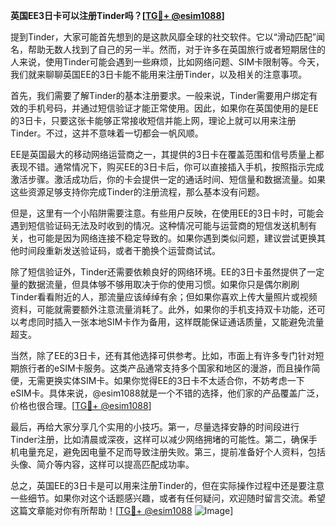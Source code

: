 **英国EE3日卡可以注册Tinder吗？[[TG💪+ @esim1088](https://t.me/s/esim1088)]**

提到Tinder，大家可能首先想到的是这款风靡全球的社交软件。它以“滑动匹配”闻名，帮助无数人找到了自己的另一半。然而，对于许多在英国旅行或者短期居住的人来说，使用Tinder可能会遇到一些麻烦，比如网络问题、SIM卡限制等。今天，我们就来聊聊英国EE的3日卡能不能用来注册Tinder，以及相关的注意事项。

首先，我们需要了解Tinder的基本注册要求。一般来说，Tinder需要用户绑定有效的手机号码，并通过短信验证才能正常使用。因此，如果你在英国使用的是EE的3日卡，只要这张卡能够正常接收短信并能上网，理论上就可以用来注册Tinder。不过，这并不意味着一切都会一帆风顺。

EE是英国最大的移动网络运营商之一，其提供的3日卡在覆盖范围和信号质量上都表现不错。通常情况下，购买EE的3日卡后，你可以直接插入手机，按照指示完成激活步骤。激活成功后，你的卡会提供一定的通话时间、短信量和数据流量。如果这些资源足够支持你完成Tinder的注册流程，那么基本没有问题。

但是，这里有一个小陷阱需要注意。有些用户反映，在使用EE的3日卡时，可能会遇到短信验证码无法及时收到的情况。这种情况可能与运营商的短信发送机制有关，也可能是因为网络连接不稳定导致的。如果你遇到类似问题，建议尝试更换其他时间段重新发送验证码，或者干脆换个运营商试试。

除了短信验证外，Tinder还需要依赖良好的网络环境。EE的3日卡虽然提供了一定量的数据流量，但具体够不够用取决于你的使用习惯。如果你只是偶尔刷刷Tinder看看附近的人，那流量应该绰绰有余；但如果你喜欢上传大量照片或视频资料，可能就需要额外注意流量消耗了。此外，如果你的手机支持双卡功能，还可以考虑同时插入一张本地SIM卡作为备用，这样既能保证通话质量，又能避免流量超支。

当然，除了EE的3日卡，还有其他选择可供参考。比如，市面上有许多专门针对短期旅行者的eSIM卡服务。这类产品通常支持多个国家和地区的漫游，而且操作简便，无需更换实体SIM卡。如果你觉得EE的3日卡不太适合你，不妨考虑一下eSIM卡。具体来说，@esim1088就是一个不错的选择，他们家的产品覆盖广泛，价格也很合理。[[TG💪+ @esim1088](https://t.me/s/esim1088)]

最后，再给大家分享几个实用的小技巧。第一，尽量选择安静的时间段进行Tinder注册，比如清晨或深夜，这样可以减少网络拥堵的可能性。第二，确保手机电量充足，避免因电量不足而导致注册失败。第三，提前准备好个人资料，包括头像、简介等内容，这样可以提高匹配成功率。

总之，英国EE的3日卡是可以用来注册Tinder的，但在实际操作过程中还是要注意一些细节。如果你对这个话题感兴趣，或者有任何疑问，欢迎随时留言交流。希望这篇文章能对你有所帮助！[[TG💪+ @esim1088](https://t.me/s/esim1088) ![Image](https://i.postimg.cc/4NQfJmqS/Snipaste-2025-05-13-00-14-12.png)]